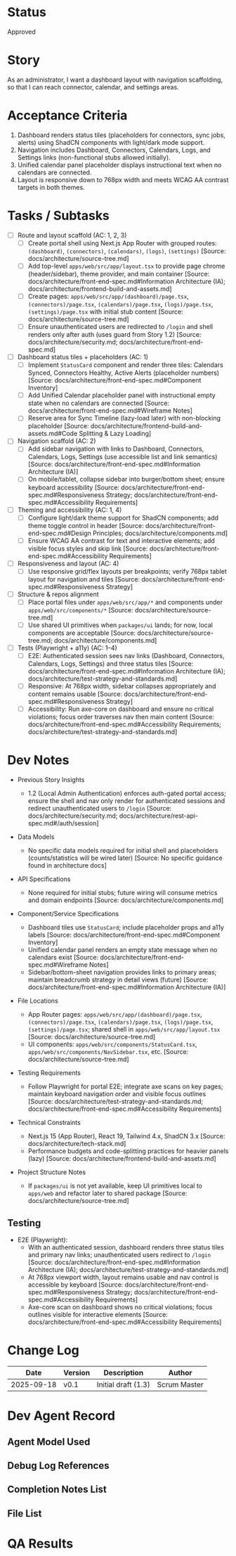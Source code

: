# Status
Approved

# Story
As an administrator,
I want a dashboard layout with navigation scaffolding,
so that I can reach connector, calendar, and settings areas.

# Acceptance Criteria
1. Dashboard renders status tiles (placeholders for connectors, sync jobs, alerts) using ShadCN components with light/dark mode support.
2. Navigation includes Dashboard, Connectors, Calendars, Logs, and Settings links (non-functional stubs allowed initially).
3. Unified calendar panel placeholder displays instructional text when no calendars are connected.
4. Layout is responsive down to 768px width and meets WCAG AA contrast targets in both themes.

# Tasks / Subtasks
- [ ] Route and layout scaffold (AC: 1, 2, 3)
  - [ ] Create portal shell using Next.js App Router with grouped routes: `(dashboard)`, `(connectors)`, `(calendars)`, `(logs)`, `(settings)` [Source: docs/architecture/source-tree.md]
  - [ ] Add top-level `apps/web/src/app/layout.tsx` to provide page chrome (header/sidebar), theme provider, and main container [Source: docs/architecture/front-end-spec.md#Information Architecture (IA); docs/architecture/frontend-build-and-assets.md]
  - [ ] Create pages: `apps/web/src/app/(dashboard)/page.tsx`, `(connectors)/page.tsx`, `(calendars)/page.tsx`, `(logs)/page.tsx`, `(settings)/page.tsx` with initial stub content [Source: docs/architecture/source-tree.md]
  - [ ] Ensure unauthenticated users are redirected to `/login` and shell renders only after auth (uses guard from Story 1.2) [Source: docs/architecture/security.md; docs/architecture/front-end-spec.md]

- [ ] Dashboard status tiles + placeholders (AC: 1)
  - [ ] Implement `StatusCard` component and render three tiles: Calendars Synced, Connectors Healthy, Active Alerts (placeholder numbers) [Source: docs/architecture/front-end-spec.md#Component Inventory]
  - [ ] Add Unified Calendar placeholder panel with instructional empty state when no calendars are connected [Source: docs/architecture/front-end-spec.md#Wireframe Notes]
  - [ ] Reserve area for Sync Timeline (lazy-load later) with non-blocking placeholder [Source: docs/architecture/frontend-build-and-assets.md#Code Splitting & Lazy Loading]

- [ ] Navigation scaffold (AC: 2)
  - [ ] Add sidebar navigation with links to Dashboard, Connectors, Calendars, Logs, Settings (use accessible list and link semantics) [Source: docs/architecture/front-end-spec.md#Information Architecture (IA)]
  - [ ] On mobile/tablet, collapse sidebar into burger/bottom sheet; ensure keyboard accessibility [Source: docs/architecture/front-end-spec.md#Responsiveness Strategy; docs/architecture/front-end-spec.md#Accessibility Requirements]

- [ ] Theming and accessibility (AC: 1, 4)
  - [ ] Configure light/dark theme support for ShadCN components; add theme toggle control in header [Source: docs/architecture/front-end-spec.md#Design Principles; docs/architecture/components.md]
  - [ ] Ensure WCAG AA contrast for text and interactive elements; add visible focus styles and skip link [Source: docs/architecture/front-end-spec.md#Accessibility Requirements]

- [ ] Responsiveness and layout (AC: 4)
  - [ ] Use responsive grid/flex layouts per breakpoints; verify 768px tablet layout for navigation and tiles [Source: docs/architecture/front-end-spec.md#Responsiveness Strategy]

- [ ] Structure & repos alignment
  - [ ] Place portal files under `apps/web/src/app/*` and components under `apps/web/src/components/*` [Source: docs/architecture/source-tree.md]
  - [ ] Use shared UI primitives when `packages/ui` lands; for now, local components are acceptable [Source: docs/architecture/source-tree.md; docs/architecture/components.md]

- [ ] Tests (Playwright + a11y) (AC: 1–4)
  - [ ] E2E: Authenticated session sees nav links (Dashboard, Connectors, Calendars, Logs, Settings) and three status tiles [Source: docs/architecture/front-end-spec.md#Information Architecture (IA); docs/architecture/test-strategy-and-standards.md]
  - [ ] Responsive: At 768px width, sidebar collapses appropriately and content remains usable [Source: docs/architecture/front-end-spec.md#Responsiveness Strategy]
  - [ ] Accessibility: Run axe-core on dashboard and ensure no critical violations; focus order traverses nav then main content [Source: docs/architecture/front-end-spec.md#Accessibility Requirements; docs/architecture/test-strategy-and-standards.md]

# Dev Notes
- Previous Story Insights
  - 1.2 (Local Admin Authentication) enforces auth-gated portal access; ensure the shell and nav only render for authenticated sessions and redirect unauthenticated users to `/login` [Source: docs/architecture/security.md; docs/architecture/rest-api-spec.md#/auth/session]

- Data Models
  - No specific data models required for initial shell and placeholders (counts/statistics will be wired later) [Source: No specific guidance found in architecture docs]

- API Specifications
  - None required for initial stubs; future wiring will consume metrics and domain endpoints [Source: docs/architecture/components.md]

- Component/Service Specifications
  - Dashboard tiles use `StatusCard`; include placeholder props and a11y labels [Source: docs/architecture/front-end-spec.md#Component Inventory]
  - Unified calendar panel renders an empty state message when no calendars exist [Source: docs/architecture/front-end-spec.md#Wireframe Notes]
  - Sidebar/bottom-sheet navigation provides links to primary areas; maintain breadcrumb strategy in detail views (future) [Source: docs/architecture/front-end-spec.md#Information Architecture (IA)]

- File Locations
  - App Router pages: `apps/web/src/app/(dashboard)/page.tsx`, `(connectors)/page.tsx`, `(calendars)/page.tsx`, `(logs)/page.tsx`, `(settings)/page.tsx`; shared shell in `apps/web/src/app/layout.tsx` [Source: docs/architecture/source-tree.md]
  - UI components: `apps/web/src/components/StatusCard.tsx`, `apps/web/src/components/NavSidebar.tsx`, etc. [Source: docs/architecture/source-tree.md]

- Testing Requirements
  - Follow Playwright for portal E2E; integrate axe scans on key pages; maintain keyboard navigation order and visible focus outlines [Source: docs/architecture/test-strategy-and-standards.md; docs/architecture/front-end-spec.md#Accessibility Requirements]

- Technical Constraints
  - Next.js 15 (App Router), React 19, Tailwind 4.x, ShadCN 3.x [Source: docs/architecture/tech-stack.md]
  - Performance budgets and code-splitting practices for heavier panels (lazy) [Source: docs/architecture/frontend-build-and-assets.md]

- Project Structure Notes
  - If `packages/ui` is not yet available, keep UI primitives local to `apps/web` and refactor later to shared package [Source: docs/architecture/source-tree.md]

## Testing
- E2E (Playwright):
  - With an authenticated session, dashboard renders three status tiles and primary nav links; unauthenticated users redirect to `/login` [Source: docs/architecture/front-end-spec.md#Information Architecture (IA); docs/architecture/test-strategy-and-standards.md]
  - At 768px viewport width, layout remains usable and nav control is accessible by keyboard [Source: docs/architecture/front-end-spec.md#Responsiveness Strategy; docs/architecture/front-end-spec.md#Accessibility Requirements]
  - Axe-core scan on dashboard shows no critical violations; focus outlines visible for interactive elements [Source: docs/architecture/front-end-spec.md#Accessibility Requirements]

# Change Log
| Date       | Version | Description              | Author        |
|------------|---------|--------------------------|---------------|
| 2025-09-18 | v0.1    | Initial draft (1.3)      | Scrum Master  |

# Dev Agent Record
## Agent Model Used

## Debug Log References

## Completion Notes List

## File List

# QA Results


